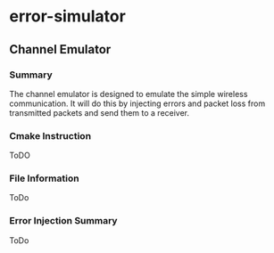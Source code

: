 # error-simulator
## Channel Emulator

### Summary
The channel emulator is designed to emulate the simple wireless communication. It will do this by injecting errors and packet loss from transmitted packets and send them to a receiver.

### Cmake Instruction
ToDO

### File Information
ToDo

### Error Injection Summary
ToDo
